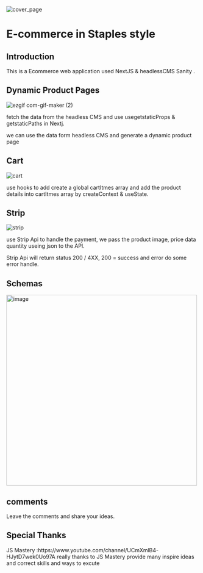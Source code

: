 

![cover_page](https://user-images.githubusercontent.com/86845927/166130454-2e7c13db-d12c-4c7b-89df-3714f03d2cca.png)
<h1> E-commerce in Staples style</h1>
<h2> Introduction </h2>
This is a Ecommerce web application used <span style={font-style:italic; font-weight:bold;}> NextJS </span> & headlessCMS <span> Sanity </span>. 

<h2> Dynamic Product Pages </h2>

![ezgif com-gif-maker (2)](https://user-images.githubusercontent.com/86845927/166128162-289527fc-fbed-4de9-8d3c-34c3ac5cf8f5.gif)

<p> fetch the data from the headless CMS and use usegetstaticProps & getstaticPaths in Nextj. </p>
<p> we can use the data form headless CMS and generate a dynamic product page</p>


<h2> Cart </h2>

![cart](https://user-images.githubusercontent.com/86845927/166130969-f963b119-d914-4c4b-8dc2-59a8eae466c9.gif)

<p> use hooks to add create a global cartItmes array and add the product details into cartItmes array by createContext & useState. </p>

<h2> Strip </h2>

![strip](https://user-images.githubusercontent.com/86845927/166130963-dcc92564-9b1e-497a-b633-fa6d53423e55.gif)

<p> use Strip Api to handle the payment, we pass the product image, price data quantity useing json to the API. </p>
<p> Strip Api will return status 200 / 4XX, 200 = success and error do some error handle. </p>


<h2> Schemas </h2>

<img width="500" alt="image" src="https://user-images.githubusercontent.com/86845927/166131179-8b29c55a-f3a2-4f38-90e7-492f82a543fb.png">

<h2> comments </h2>
Leave the comments and share your ideas.

<h2> Special Thanks </h2>
JS Mastery :https://www.youtube.com/channel/UCmXmlB4-HJytD7wek0Uo97A
really thanks to JS Mastery provide many inspire ideas and correct skills and ways to excute

